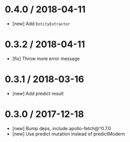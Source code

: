 # 0.4.0 / 2018-04-11

* [new] Add `EntityExtractor`

# 0.3.2 / 2018-04-11

* [fix] Throw more error message

# 0.3.1 / 2018-03-16

* [new] Add predict result

# 0.3.0 / 2017-12-18

* [new] Bump deps, include apollo-fetch@^0.7.0
* [new] Use predict mutation instead of predictModern
